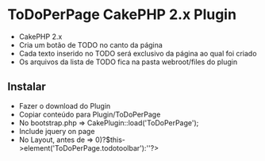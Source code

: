 # ToDoPerPage CakePHP 2.x Plugin

* CakePHP 2.x
* Cria um botão de TODO no canto da página
* Cada texto inserido no TODO será exclusivo da página ao qual foi criado
* Os arquivos da lista de TODO fica na pasta webroot/files do plugin

## Instalar

* Fazer o download do Plugin
* Copiar conteúdo para Plugin/ToDoPerPage
* No bootstrap.php => CakePlugin::load('ToDoPerPage');
* Include jquery on page
* No Layout, antes de </body> => 
    <?=(Configure::read('debug')>0)?$this->element('ToDoPerPage.todotoolbar'):''?>  

